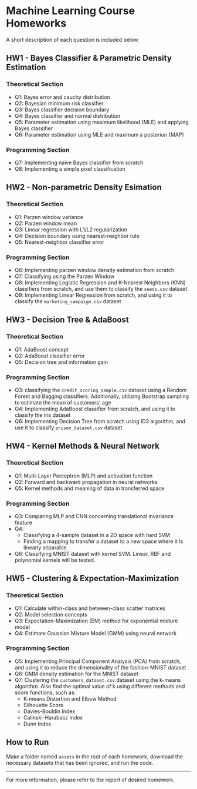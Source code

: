 # Machine Learning Course Homeworks 
A short description of each question is included below.

## HW1 - Bayes Classifier & Parametric Density Estimation

### Theoretical Section
* Q1: Bayes error and cauchy distribution
* Q2: Bayesian minimum risk classifier
* Q3: Bayes classifier decision boundary
* Q4: Bayes classifier and normal distribution
* Q5: Parameter estimation using maximum likelihood (MLE) and applying Bayes classifier
* Q6:  Parameter estimation using MLE and maximum a posteriori (MAP)

### Programming Section
 * Q7: Implementing naive Bayes classifier from scratch
 * Q8: Implementing a simple pixel classification

## HW2 - Non-parametric Density Esimation

### Theoretical Section
* Q1: Parzen window variance
* Q2: Parzen window mean
* Q3: Linear regression with L1/L2 regularization
* Q4: Decision boundary using nearest-neighbor rule 
* Q5: Nearest-neighbor classifier error

### Programming Section
* Q6: Implementing parzen window density estimation from scratch
* Q7: Classifying using the Parzen Window
* Q8: Implementing Logistic Regression and K-Nearest Neighbors (KNN) classifiers from scratch, and use them to classify the `seeds.csv` dataset
* Q9: Implementing Linear Regression from scratch, and using it to classify the `marketing_campaign.csv` dataset

## HW3 - Decision Tree & AdaBoost

### Theoretical Section
* Q1: AdaBoost concept
* Q2: AdaBoost classifier error
* Q5: Decision tree and information gain

### Programming Section
* Q3: classifying the `credit_scoring_sample.csv` dataset using a Random Forest and Bagging classifiers. Additionally, utilizing Bootstrap sampling to estimate the mean of customers' age
* Q4: Implementing AdaBoost classifier from scratch, and using it to classify the iris dataset
* Q6: Implementing Decision Tree from scratch using ID3 algorithm, and use it to classify `prison_dataset.csv` dataset

## HW4 - Kernel Methods & Neural Network

### Theoretical Section
* Q1: Multi-Layer Perceptron (MLP) and activation function
* Q2: Forward and backward propagation in neural networks
* Q5: Kernel methods and meaning of data in transferred space

### Programming Section
* Q3: Comparing MLP and CNN concerning translational invariance feature
* Q4: 
    - Classifying a 4-sample dataset in a 2D space with hard SVM
    - Finding a mapping to transfer a dataset to a new space where it Is linearly separable
* Q6: Classifying MNIST dataset with kernel SVM. Linear, RBF and polynomial kernels will be tested.

## HW5 - Clustering & Expectation-Maximization

### Theoretical Section
* Q1: Calculate within-class and between-class scatter matrices
* Q2: Model selection concepts
* Q3: Expectation-Maximization (EM) method for exponential mixture model 
* Q4: Estimate Gaussian Mixture Model (GMM) using neural network 

### Programming Section
* Q5: Implementing Principal Component Analysis (PCA) from scratch, and using it to reduce the dimensionality of the fashion-MNIST dataset
* Q6: GMM density estimation for the MNIST dataset
* Q7: Clustering the `customers_dataset.csv` dataset using the k-means algorithm. Also find the optimal value of k using different methods and score functions, such as:
    - K-means Distortion and Elbow Method
    - Silhouette Score
    - Davies-Bouldin Index
    - Calinski-Harabasz Index
    - Dunn Index
## How to Run
Make a folder named `assets` in the root of each homework, download the necessary datasets that has been ignored, and run the code.

---
For more information, please refer to the report of desired homework.

